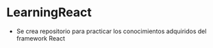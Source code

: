 # LearningReact

- Se crea repositorio para practicar los conocimientos adquiridos del framework React
